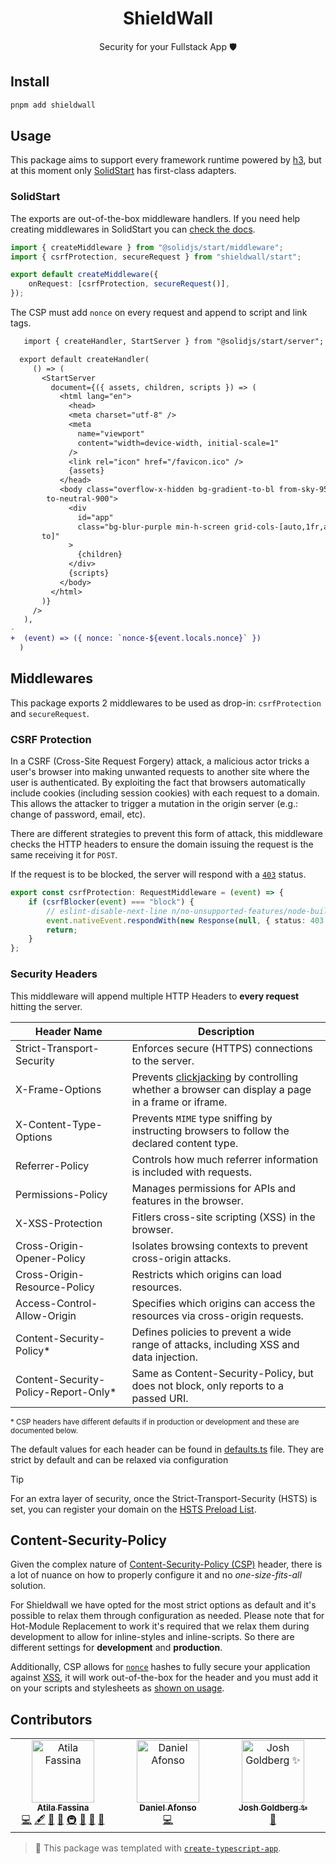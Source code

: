 <h1 align="center">ShieldWall</h1>

<p align="center">Security for your Fullstack App 🛡️</p>

## Install

```sh
pnpm add shieldwall
```

## Usage

This package aims to support every framework runtime powered by [h3](https://h3.unjs.io), but at this moment only [SolidStart](https://start.solidjs.com) has first-class adapters.

### SolidStart

The exports are out-of-the-box middleware handlers.
If you need help creating middlewares in SolidStart you can [check the docs](https://docs.solidjs.com/solid-start/advanced/middleware).

```ts
import { createMiddleware } from "@solidjs/start/middleware";
import { csrfProtection, secureRequest } from "shieldwall/start";

export default createMiddleware({
	onRequest: [csrfProtection, secureRequest()],
});
```

The CSP must add `nonce` on every request and append to script and link tags.

```diff
   import { createHandler, StartServer } from "@solidjs/start/server";

  export default createHandler(
     () => (
       <StartServer
         document={({ assets, children, scripts }) => (
           <html lang="en">
             <head>
             <meta charset="utf-8" />
             <meta
               name="viewport"
               content="width=device-width, initial-scale=1"
             />
             <link rel="icon" href="/favicon.ico" />
             {assets}
           </head>
           <body class="overflow-x-hidden bg-gradient-to-bl from-sky-950
        to-neutral-900">
             <div
               id="app"
               class="bg-blur-purple min-h-screen grid-cols-[auto,1fr,au
       to]"
             >
               {children}
             </div>
             {scripts}
           </body>
         </html>
       )}
     />
   ),
-
+  (event) => ({ nonce: `nonce-${event.locals.nonce}` })
  )
```

## Middlewares

This package exports 2 middlewares to be used as drop-in: `csrfProtection` and `secureRequest`.

### CSRF Protection

In a CSRF (Cross-Site Request Forgery) attack, a malicious actor tricks a user's browser into making unwanted requests to another site where the user is authenticated.
By exploiting the fact that browsers automatically include cookies (including session cookies) with each request to a domain.
This allows the attacker to trigger a mutation in the origin server (e.g.: change of password, email, etc).

There are different strategies to prevent this form of attack, this middleware checks the HTTP headers to ensure the domain issuing the request is the same receiving it for `POST`.

If the request is to be blocked, the server will respond with a [`403`](https://http.cat/403) status.

```ts
export const csrfProtection: RequestMiddleware = (event) => {
	if (csrfBlocker(event) === "block") {
		// eslint-disable-next-line n/no-unsupported-features/node-builtins
		event.nativeEvent.respondWith(new Response(null, { status: 403 }));
		return;
	}
};
```

### Security Headers

This middleware will append multiple HTTP Headers to **every request** hitting the server.

| Header Name                           | Description                                                                                                                                             |
| ------------------------------------- | ------------------------------------------------------------------------------------------------------------------------------------------------------- |
| Strict-Transport-Security             | Enforces secure (HTTPS) connections to the server.                                                                                                      |
| X-Frame-Options                       | Prevents [clickjacking](https://owasp.org/www-community/attacks/Clickjacking) by controlling whether a browser can display a page in a frame or iframe. |
| X-Content-Type-Options                | Prevents `MIME` type sniffing by instructing browsers to follow the declared content type.                                                              |
| Referrer-Policy                       | Controls how much referrer information is included with requests.                                                                                       |
| Permissions-Policy                    | Manages permissions for APIs and features in the browser.                                                                                               |
| X-XSS-Protection                      | Fitlers cross-site scripting (XSS) in the browser.                                                                                                      |
| Cross-Origin-Opener-Policy            | Isolates browsing contexts to prevent cross-origin attacks.                                                                                             |
| Cross-Origin-Resource-Policy          | Restricts which origins can load resources.                                                                                                             |
| Access-Control-Allow-Origin           | Specifies which origins can access the resources via cross-origin requests.                                                                             |
| Content-Security-Policy\*             | Defines policies to prevent a wide range of attacks, including XSS and data injection.                                                                  |
| Content-Security-Policy-Report-Only\* | Same as Content-Security-Policy, but does not block, only reports to a passed URI.                                                                      |

<small>
* CSP headers have different defaults if in production or development and these are documented below.
</small>

The default values for each header can be found in [defaults.ts](https://github.com/atilafassina/shieldwall/blob/main/src/lib/defaults.ts#L39-L47) file.
They are strict by default and can be relaxed via configuration

> [!TIP]
> For an extra layer of security, once the Strict-Transport-Security (HSTS) is set, you can register your domain on the [HSTS Preload List](https://hstspreload.org/).

## Content-Security-Policy

Given the complex nature of [Content-Security-Policy (CSP)](https://cheatsheetseries.owasp.org/cheatsheets/Content_Security_Policy_Cheat_Sheet.html) header, there is a lot of nuance on how to properly configure it and no _one-size-fits-all_ solution.

For Shieldwall we have opted for the most strict options as default and it's possible to relax them through configuration as needed.
Please note that for Hot-Module Replacement to work it's required that we relax them during development to allow for inline-styles and inline-scripts.
So there are different settings for **development** and **production**.

Additionally, CSP allows for [`nonce`](https://developer.mozilla.org/en-US/docs/Web/HTML/Global_attributes/nonce) hashes to fully secure your application against [XSS](https://owasp.org/www-community/attacks/xss/), it will work out-of-the-box for the header and you must add it on your scripts and stylesheets as [shown on usage](#usage).

## Contributors

<!-- spellchecker: disable -->
<!-- ALL-CONTRIBUTORS-LIST:START - Do not remove or modify this section -->
<!-- prettier-ignore-start -->
<!-- markdownlint-disable -->
<table>
  <tbody>
    <tr>
      <td align="center" valign="top" width="14.28%"><a href="https://atila.io/"><img src="https://avatars.githubusercontent.com/u/2382552?v=4?s=100" width="100px;" alt="Atila Fassina"/><br /><sub><b>Atila Fassina</b></sub></a><br /><a href="https://github.com/atilafassina/shieldwall/commits?author=atilafassina" title="Code">💻</a> <a href="#content-atilafassina" title="Content">🖋</a> <a href="https://github.com/atilafassina/shieldwall/commits?author=atilafassina" title="Documentation">📖</a> <a href="#ideas-atilafassina" title="Ideas, Planning, & Feedback">🤔</a> <a href="#infra-atilafassina" title="Infrastructure (Hosting, Build-Tools, etc)">🚇</a> <a href="#maintenance-atilafassina" title="Maintenance">🚧</a> <a href="#projectManagement-atilafassina" title="Project Management">📆</a> <a href="#tool-atilafassina" title="Tools">🔧</a></td>
      <td align="center" valign="top" width="14.28%"><a href="https://danieljcafonso.com"><img src="https://avatars.githubusercontent.com/u/35337607?v=4?s=100" width="100px;" alt="Daniel Afonso"/><br /><sub><b>Daniel Afonso</b></sub></a><br /><a href="https://github.com/atilafassina/shieldwall/commits?author=danieljcafonso" title="Code">💻</a></td>
      <td align="center" valign="top" width="14.28%"><a href="http://www.joshuakgoldberg.com/"><img src="https://avatars.githubusercontent.com/u/3335181?v=4?s=100" width="100px;" alt="Josh Goldberg ✨"/><br /><sub><b>Josh Goldberg ✨</b></sub></a><br /><a href="#tool-JoshuaKGoldberg" title="Tools">🔧</a></td>
    </tr>
  </tbody>
</table>

<!-- markdownlint-restore -->
<!-- prettier-ignore-end -->

<!-- ALL-CONTRIBUTORS-LIST:END -->
<!-- spellchecker: enable -->

<!-- You can remove this notice if you don't want it 🙂 no worries! -->

> 💙 This package was templated with [`create-typescript-app`](https://github.com/JoshuaKGoldberg/create-typescript-app).
